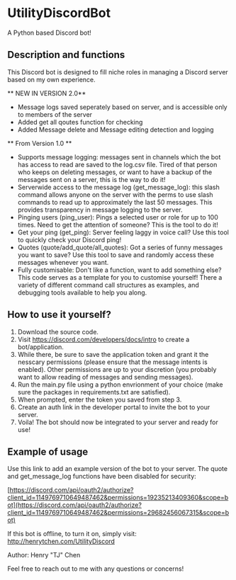 # UtilityDiscordBot
A Python based Discord bot!

## Description and functions
This Discord bot is designed to fill niche roles in managing a Discord server based on my own experience.

** NEW IN VERSION 2.0**
- Message logs saved seperately based on server, and is accessible only to members of the server
- Added get all qoutes function for checking
- Added Message delete and Message editing detection and logging

** From Version 1.0 **
- Supports message logging:
messages sent in channels which the bot has access to read are saved to the log.csv file. Tired of that person who keeps on deleting messages, or want to have a backup of the messages sent on a server, this is the way to do it!
- Serverwide access to the message log (get_message_log):
this slash command allows anyone on the server with the perms to use slash commands to read up to approximately the last 50 messages. This provides transparency in message logging to the server.
- Pinging users (ping_user):
Pings a selected user or role for up to 100 times. Need to get the attention of someone? This is the tool to do it!
- Get your ping (get_ping):
Server feeling laggy in voice call? Use this tool to quickly check your Discord ping!
- Quotes (quote/add_quote/all_quotes):
Got a series of funny messages you want to save? Use this tool to save and randomly access these messages whenever you want.
- Fully customisable:
Don't like a function, want to add something else? This code serves as a template for you to customise yourself! There a variety of different command call structures as examples, and debugging tools available to help you along.

## How to use it yourself?
1) Download the source code.
2) Visit https://discord.com/developers/docs/intro to create a bot/application.
3) While there, be sure to save the application token and grant it the nesscary permissions (please ensure that the message intents is enabled). Other permissions are up to your discretion (you probably want to allow reading of messages and sending messages).
5) Run the main.py file using a python envrionment of your choice (make sure the packages in requirements.txt are satisfied).
6) When prompted, enter the token you saved from step 3.
7) Create an auth link in the developer portal to invite the bot to your server.
8) Voila! The bot should now be integrated to your server and ready for use!

## Example of usage
Use this link to add an example version of the bot to your server. The quote and get_message_log functions have been disabled for security:

[https://discord.com/api/oauth2/authorize?client_id=1149769710649487462&permissions=19235213409360&scope=bot](https://discord.com/api/oauth2/authorize?client_id=1149769710649487462&permissions=29682456067315&scope=bot)

If this bot is offline, to turn it on, simply visit:  http://henrytchen.com/UtilityDiscord

Author: Henry "TJ" Chen

Feel free to reach out to me with any questions or concerns!
